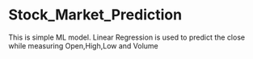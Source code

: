 # Stock_Market_Prediction
This is simple ML model.
Linear Regression is used to predict the close while measuring Open,High,Low and Volume
